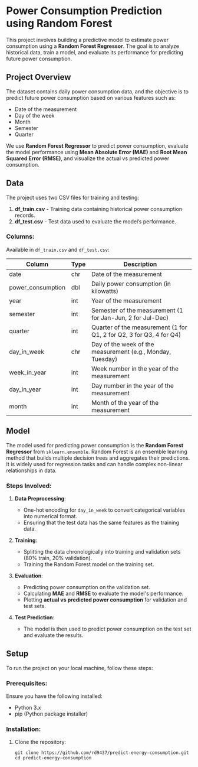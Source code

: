 # Power Consumption Prediction using Random Forest

This project involves building a predictive model to estimate power consumption using a **Random Forest Regressor**. The goal is to analyze historical data, train a model, and evaluate its performance for predicting future power consumption.

## Project Overview
The dataset contains daily power consumption data, and the objective is to predict future power consumption based on various features such as:
- Date of the measurement
- Day of the week
- Month
- Semester
- Quarter

We use **Random Forest Regressor** to predict power consumption, evaluate the model performance using **Mean Absolute Error (MAE)** and **Root Mean Squared Error (RMSE)**, and visualize the actual vs predicted power consumption.

## Data
The project uses two CSV files for training and testing:

1. **df_train.csv** - Training data containing historical power consumption records.
2. **df_test.csv** - Test data used to evaluate the model’s performance.

### Columns:

Available in `df_train.csv` and `df_test.csv`:

| Column             | Type   | Description                                                                 |
|--------------------|--------|----------------------------------------------------------------------------|
| date               | chr    | Date of the measurement                                                    |
| power_consumption  | dbl    | Daily power consumption (in kilowatts)                                     |
| year               | int    | Year of the measurement                                                    |
| semester           | int    | Semester of the measurement (1 for Jan-Jun, 2 for Jul-Dec)                 |
| quarter            | int    | Quarter of the measurement (1 for Q1, 2 for Q2, 3 for Q3, 4 for Q4)        |
| day_in_week        | chr    | Day of the week of the measurement (e.g., Monday, Tuesday)                 |
| week_in_year       | int    | Week number in the year of the measurement                                 |
| day_in_year        | int    | Day number in the year of the measurement                                  |
| month              | int    | Month of the year of the measurement 

## Model
The model used for predicting power consumption is the **Random Forest Regressor** from `sklearn.ensemble`. Random Forest is an ensemble learning method that builds multiple decision trees and aggregates their predictions. It is widely used for regression tasks and can handle complex non-linear relationships in data.

### Steps Involved:
1. **Data Preprocessing**:
   - One-hot encoding for `day_in_week` to convert categorical variables into numerical format.
   - Ensuring that the test data has the same features as the training data.

2. **Training**:
   - Splitting the data chronologically into training and validation sets (80% train, 20% validation).
   - Training the Random Forest model on the training set.

3. **Evaluation**:
   - Predicting power consumption on the validation set.
   - Calculating **MAE** and **RMSE** to evaluate the model's performance.
   - Plotting **actual vs predicted power consumption** for validation and test sets.

4. **Test Prediction**:
   - The model is then used to predict power consumption on the test set and evaluate the results.

## Setup
To run the project on your local machine, follow these steps:

### Prerequisites:
Ensure you have the following installed:
- Python 3.x
- pip (Python package installer)

### Installation:
1. Clone the repository:
   ```
   git clone https://github.com/rd9437/predict-energy-consumption.git
   cd predict-energy-consumption 
   ```
